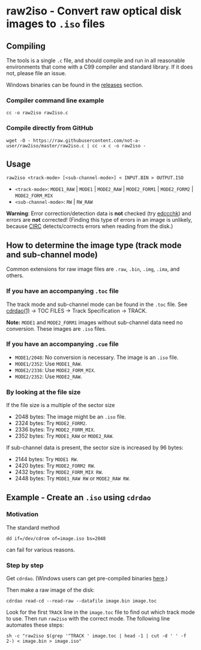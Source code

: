 <!--
raw2iso/README.md

Copyright 2017 not-a-user

Licensed under the Apache License, Version 2.0 (the "License");
you may not use this file except in compliance with the License.
You may obtain a copy of the License at

    http://www.apache.org/licenses/LICENSE-2.0

Unless required by applicable law or agreed to in writing, software
distributed under the License is distributed on an "AS IS" BASIS,
WITHOUT WARRANTIES OR CONDITIONS OF ANY KIND, either express or implied.
See the License for the specific language governing permissions and
limitations under the License.
-->

raw2iso - Convert raw optical disk images to `.iso` files
=========================================================

Compiling
---------

The tools is a single `.c` file, and should compile and run in all
reasonable environments that come with a C99 compiler and standard
library. If it does not, please file an issue.

Windows binaries can be found in the
[releases](https://github.com/not-a-user/raw2iso/releases) section.

### Compiler command line example

~~~
cc -o raw2iso raw2iso.c 
~~~

### Compile directly from GitHub

~~~
wget -O - https://raw.githubusercontent.com/not-a-user/raw2iso/master/raw2iso.c | cc -x c -o raw2iso -
~~~

Usage
-----

~~~
raw2iso <track-mode> [<sub-channel-mode>] < INPUT.BIN > OUTPUT.ISO
~~~

-   `<track-mode>`: `MODE1_RAW` | `MODE1` | `MODE2_RAW` |
    `MODE2_FORM1` | `MODE2_FORM2` | `MODE2_FORM_MIX`
-   `<sub-channel-mode>`: `RW` | `RW_RAW`

**Warning**: Error correction/detection data is **not** checked (try
[edccchk](https://github.com/claunia/edccchk)) and errors are **not**
corrected! (Finding this type of errors in an image is unlikely, because
[CIRC](https://en.wikipedia.org/wiki/Cross-interleaved_Reed%E2%80%93Solomon_coding)
detects/corrects errors when reading from the disk.)

How to determine the image type (track mode and sub-channel mode)
-----------------------------------------------------------------

Common extensions for raw image files are `.raw`, `.bin`, `.img`,
`.ima`, and others.

### If you have an accompanying `.toc` file

The track mode and sub-channel mode can be found in the `.toc` file. See
[cdrdao(1)](https://linux.die.net/man/1/cdrdao) -> TOC FILES ->
Track Specification -> TRACK.

**Note:** `MODE1` and `MODE2_FORM1` images without sub-channel data need
no conversion. These images are `.iso` files.

### If you have an accompanying `.cue` file

-	`MODE1/2048`: No conversion is necessary. The image is an `.iso`
    file.
-   `MODE1/2352`: Use `MODE1_RAW`.
-   `MODE2/2336`: Use `MODE2_FORM_MIX`.
-   `MODE2/2352`: Use `MODE2_RAW`.

### By looking at the file size

If the file size is a multiple of the sector size

-   2048 bytes: The image might be an `.iso` file.
-   2324 bytes: Try `MODE2_FORM2`.
-   2336 bytes: Try `MODE2_FORM_MIX`.
-   2352 bytes: Try `MODE1_RAW` or `MODE2_RAW`.

If sub-channel data is present, the sector size is increased by 96
bytes:

-   2144 bytes: Try `MODE1 RW`.
-   2420 bytes: Try `MODE2_FORM2 RW`.
-   2432 bytes: Try `MODE2_FORM_MIX RW`.
-   2448 bytes: Try `MODE1_RAW RW` or `MODE2_RAW RW`.

Example - Create an `.iso` using `cdrdao`
-----------------------------------------

### Motivation

The standard method

~~~
dd if=/dev/cdrom of=image.iso bs=2048
~~~

can fail for various reasons.

### Step by step

Get `cdrdao`. (Windows users can get pre-compiled binaries
[here](https://www.student.tugraz.at/thomas.plank/).)

Then make a raw image of the disk:

~~~
cdrdao read-cd --read-raw --datafile image.bin image.toc
~~~

Look for the first `TRACK` line in the `image.toc` file to find out
which track mode to use. Then run `raw2iso` with the correct mode. The
following line automates these steps:

~~~
sh -c "raw2iso $(grep '^TRACK ' image.toc | head -1 | cut -d ' ' -f 2-) < image.bin > image.iso"
~~~
